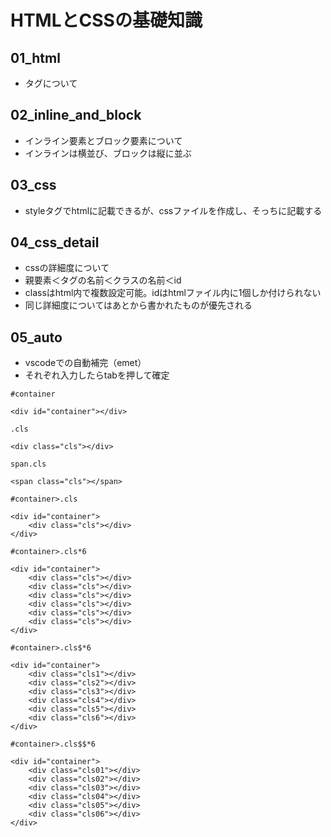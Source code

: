 # HTMLとCSSの基礎知識

## 01_html

- タグについて

## 02_inline_and_block

- インライン要素とブロック要素について
- インラインは横並び、ブロックは縦に並ぶ

## 03_css

- styleタグでhtmlに記載できるが、cssファイルを作成し、そっちに記載する

## 04_css_detail

- cssの詳細度について
- 親要素＜タグの名前＜クラスの名前＜id
- classはhtml内で複数設定可能。idはhtmlファイル内に1個しか付けられない
- 同じ詳細度についてはあとから書かれたものが優先される

## 05_auto

- vscodeでの自動補完（emet）
- それぞれ入力したらtabを押して確定

```
#container

<div id="container"></div>
```

```
.cls

<div class="cls"></div>
```

```
span.cls

<span class="cls"></span>
```

```
#container>.cls

<div id="container">
    <div class="cls"></div>
</div>
```

```
#container>.cls*6

<div id="container">
    <div class="cls"></div>
    <div class="cls"></div>
    <div class="cls"></div>
    <div class="cls"></div>
    <div class="cls"></div>
    <div class="cls"></div>
</div>
```

```
#container>.cls$*6

<div id="container">
    <div class="cls1"></div>
    <div class="cls2"></div>
    <div class="cls3"></div>
    <div class="cls4"></div>
    <div class="cls5"></div>
    <div class="cls6"></div>
</div>
```

```
#container>.cls$$*6

<div id="container">
    <div class="cls01"></div>
    <div class="cls02"></div>
    <div class="cls03"></div>
    <div class="cls04"></div>
    <div class="cls05"></div>
    <div class="cls06"></div>
</div>
```